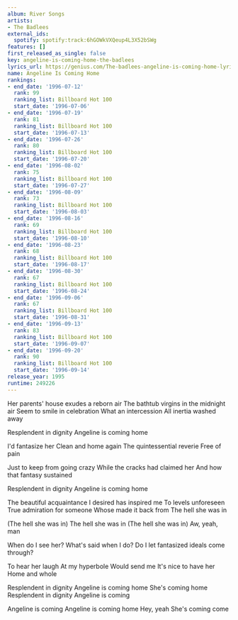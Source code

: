 ```yaml
---
album: River Songs
artists:
- The Badlees
external_ids:
  spotify: spotify:track:6hGOWkVXQeup4L3X52bSWg
features: []
first_released_as_single: false
key: angeline-is-coming-home-the-badlees
lyrics_url: https://genius.com/The-badlees-angeline-is-coming-home-lyrics
name: Angeline Is Coming Home
rankings:
- end_date: '1996-07-12'
  rank: 99
  ranking_list: Billboard Hot 100
  start_date: '1996-07-06'
- end_date: '1996-07-19'
  rank: 81
  ranking_list: Billboard Hot 100
  start_date: '1996-07-13'
- end_date: '1996-07-26'
  rank: 80
  ranking_list: Billboard Hot 100
  start_date: '1996-07-20'
- end_date: '1996-08-02'
  rank: 75
  ranking_list: Billboard Hot 100
  start_date: '1996-07-27'
- end_date: '1996-08-09'
  rank: 73
  ranking_list: Billboard Hot 100
  start_date: '1996-08-03'
- end_date: '1996-08-16'
  rank: 69
  ranking_list: Billboard Hot 100
  start_date: '1996-08-10'
- end_date: '1996-08-23'
  rank: 68
  ranking_list: Billboard Hot 100
  start_date: '1996-08-17'
- end_date: '1996-08-30'
  rank: 67
  ranking_list: Billboard Hot 100
  start_date: '1996-08-24'
- end_date: '1996-09-06'
  rank: 67
  ranking_list: Billboard Hot 100
  start_date: '1996-08-31'
- end_date: '1996-09-13'
  rank: 83
  ranking_list: Billboard Hot 100
  start_date: '1996-09-07'
- end_date: '1996-09-20'
  rank: 90
  ranking_list: Billboard Hot 100
  start_date: '1996-09-14'
release_year: 1995
runtime: 249226
---
```

Her parents' house exudes a reborn air
The bathtub virgins in the midnight air
Seem to smile in celebration
What an intercession
All inertia washed away


Resplendent in dignity
Angeline is coming home


I'd fantasize her
Clean and home again
The quintessential reverie
Free of pain

Just to keep from going crazy
While the cracks had claimed her
And how that fantasy sustained


Resplendent in dignity
Angeline is coming home


The beautiful acquaintance
I desired has inspired me
To levels unforeseen
True admiration for someone
Whose made it back from
The hell she was in

(The hell she was in)
The hell she was in
(The hell she was in)
Aw, yeah, man


When do I see her?
What's said when I do?
Do I let fantasized ideals come through?

To hear her laugh
At my hyperbole
Would send me
It's nice to have her
Home and whole


Resplendent in dignity
Angeline is coming home
She's coming home
Resplendent in dignity
Angeline is coming

Angeline is coming
Angeline is coming home
Hey, yeah
She's coming come
